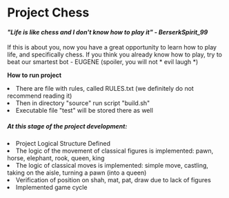 # Project Chess

#### <em> "Life is like chess and I don't know how to play it" - BerserkSpirit_99</em>

If this is about you, now you have a great opportunity to learn how to play life, and specifically chess. If you think
you already know how to play, try to beat our smartest bot - EUGENE (spoiler, you will not * evil laugh *)
<p><b>How to run project</b><br>
<li> There are file with rules, called RULES.txt (we definitely do not recommend reading it)</li>
<li> Then in directory "source" run script "build.sh"</li>
<li> Executable file "test" will be stored there as well</li>

##### At this stage of the project development:

<li> Project Logical Structure Defined</li>
<li> The logic of the movement of classical figures is implemented: pawn, horse, elephant, rook, queen, king</li> 
<li> The logic of classical moves is implemented: simple move, castling, taking on the aisle, turning a pawn (into a queen)</li>
<li> Verification of position on shah, mat, pat, draw due to lack of figures</li>
<li> Implemented game cycle</li>